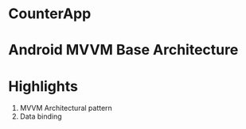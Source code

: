 # CounterApp

# Android MVVM Base Architecture

# Highlights

1. MVVM Architectural pattern
2. Data binding
